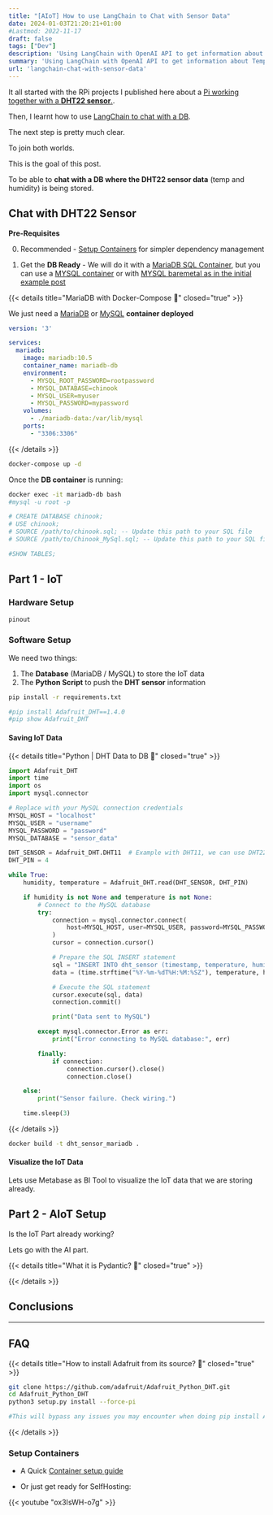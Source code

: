 ```yaml
---
title: "[AIoT] How to use LangChain to Chat with Sensor Data"
date: 2024-01-03T21:20:21+01:00
#Lastmod: 2022-11-17
draft: false
tags: ["Dev"]
description: 'Using LangChain with OpenAI API to get information about Temperature and Humidity of a DHT22 sensor'
summary: 'Using LangChain with OpenAI API to get information about Temperature and Humidity of a DHT22 sensor'
url: 'langchain-chat-with-sensor-data'
---
```


It all started with the RPi projects I published here about a [Pi working together with a **DHT22 sensor**.](https://jalcocert.github.io/RPi/posts/rpi-iot-dht11-influxdb/).

Then, I learnt how to use [LangChain to chat with a DB](https://jalcocert.github.io/JAlcocerT/how-to-chat-with-your-data/#chat-with-a-db-with-langchain).

The next step is pretty much clear.

To join both worlds.

This is the goal of this post.

To be able to **chat with a DB where the DHT22 sensor data** (temp and humidity) is being stored.

## Chat with DHT22 Sensor

**Pre-Requisites**

0. Recommended - [Setup Containers](#setup-containers) for simpler dependency management


1. Get the **DB Ready** - We will do it with a [MariaDB SQL Container](https://github.com/JAlcocerT/Docker/blob/main/Dev/DBs/MariaDB_docker-compose.yml), but you can use a [MYSQL container](https://github.com/JAlcocerT/Docker/blob/main/Dev/DBs/MySQL_docker-compose.yml) or with [MYSQL baremetal as in the initial example post](https://jalcocert.github.io/JAlcocerT/how-to-chat-with-your-data/#chat-with-a-db-with-langchain)


{{< details title="MariaDB with Docker-Compose 📌" closed="true" >}}

We just need a [MariaDB](https://github.com/JAlcocerT/Docker/blob/main/Dev/DBs/MariaDB_docker-compose.yml) or [MySQL](https://github.com/JAlcocerT/Docker/blob/main/Dev/DBs/MySQL_docker-compose.yml) **container deployed**

```yml
version: '3'

services:
  mariadb:
    image: mariadb:10.5
    container_name: mariadb-db
    environment:
      - MYSQL_ROOT_PASSWORD=rootpassword
      - MYSQL_DATABASE=chinook
      - MYSQL_USER=myuser
      - MYSQL_PASSWORD=mypassword
    volumes:
      - ./mariadb-data:/var/lib/mysql
    ports:
      - "3306:3306"
```

{{< /details >}}


```sh
docker-compose up -d
```

Once the **DB container** is running:

```sh
docker exec -it mariadb-db bash
#mysql -u root -p

# CREATE DATABASE chinook;
# USE chinook;
# SOURCE /path/to/chinook.sql; -- Update this path to your SQL file
# SOURCE /path/to/Chinook_MySql.sql; -- Update this path to your SQL file if needed

#SHOW TABLES;
```

## Part 1 - IoT

### Hardware Setup

```sh
pinout
```

### Software Setup

We need two things:

1. The **Database** (MariaDB / MySQL) to store the IoT data
2. The **Python Script** to push the **DHT sensor** information

```sh
pip install -r requirements.txt

#pip install Adafruit_DHT==1.4.0
#pip show Adafruit_DHT
```

#### Saving IoT Data



{{< details title="Python | DHT Data to DB 📌" closed="true" >}}


```py
import Adafruit_DHT
import time
import os
import mysql.connector

# Replace with your MySQL connection credentials
MYSQL_HOST = "localhost"
MYSQL_USER = "username"
MYSQL_PASSWORD = "password"
MYSQL_DATABASE = "sensor_data"

DHT_SENSOR = Adafruit_DHT.DHT11  # Example with DHT11, we can use DHT22 as well
DHT_PIN = 4

while True:
    humidity, temperature = Adafruit_DHT.read(DHT_SENSOR, DHT_PIN)

    if humidity is not None and temperature is not None:
        # Connect to the MySQL database
        try:
            connection = mysql.connector.connect(
                host=MYSQL_HOST, user=MYSQL_USER, password=MYSQL_PASSWORD, database=MYSQL_DATABASE
            )
            cursor = connection.cursor()

            # Prepare the SQL INSERT statement
            sql = "INSERT INTO dht_sensor (timestamp, temperature, humidity) VALUES (%s, %s, %s)"
            data = (time.strftime("%Y-%m-%dT%H:%M:%SZ"), temperature, humidity)

            # Execute the SQL statement
            cursor.execute(sql, data)
            connection.commit()

            print("Data sent to MySQL")

        except mysql.connector.Error as err:
            print("Error connecting to MySQL database:", err)

        finally:
            if connection:
                connection.cursor().close()
                connection.close()

    else:
        print("Sensor failure. Check wiring.")

    time.sleep(3)
```

{{< /details >}}


```sh
docker build -t dht_sensor_mariadb .
```

#### Visualize the IoT Data

Lets use Metabase as BI Tool to visualize the IoT data that we are storing already.

## Part 2 - AIoT Setup

Is the IoT Part already working?

Lets go with the AI part.



{{< details title="What it is Pydantic? 📌" closed="true" >}}


{{< /details >}}


## Conclusions




---

## FAQ

{{< details title="How to install Adafruit from its source? 📌" closed="true" >}}

```sh
git clone https://github.com/adafruit/Adafruit_Python_DHT.git
cd Adafruit_Python_DHT
python3 setup.py install --force-pi

#This will bypass any issues you may encounter when doing pip install Adafuit_DHT==1.4.0
```

{{< /details >}}

### Setup Containers


* A Quick [Container setup guide](https://fossengineer.com/understanding-containers-for-selfhosting/)
<!-- https://www.youtube.com/shorts/ox3IsWH-o7g -->

* Or just get ready for SelfHosting:

{{< youtube "ox3IsWH-o7g" >}}